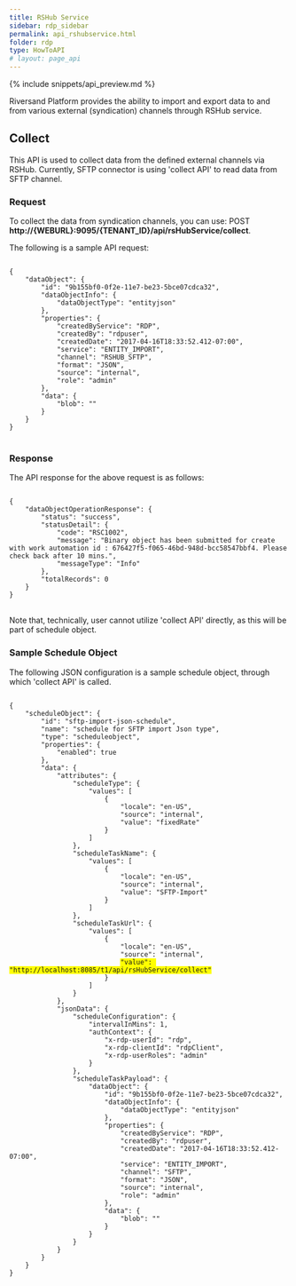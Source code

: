 ```yaml
---
title: RSHub Service
sidebar: rdp_sidebar
permalink: api_rshubservice.html
folder: rdp
type: HowToAPI
# layout: page_api
---
```


{% include snippets/api_preview.md %}

Riversand Platform provides the ability to import and export data to and from various external (syndication) channels through RSHub service. 

## Collect

This API is used to collect data from the defined external channels via RSHub. Currently, SFTP connector is using 'collect API' to read data from SFTP channel.

### Request

To collect the data from syndication channels, you can use:
POST **http://{WEBURL}:9095/{TENANT_ID}/api/rsHubService/collect**.

The following is a sample API request:

<pre>
<code>
{
    "dataObject": {
        "id": "9b155bf0-0f2e-11e7-be23-5bce07cdca32",
        "dataObjectInfo": {
            "dataObjectType": "entityjson"
        },
        "properties": {
            "createdByService": "RDP",
            "createdBy": "rdpuser",
            "createdDate": "2017-04-16T18:33:52.412-07:00",
            "service": "ENTITY_IMPORT",
            "channel": "RSHUB_SFTP",
            "format": "JSON",
            "source": "internal",
            "role": "admin"
        },
        "data": {
            "blob": ""
        }
    }
}
</code>
</pre>

### Response

The API response for the above request is as follows:

<pre>
<code>
{
    "dataObjectOperationResponse": {
        "status": "success",
        "statusDetail": {
            "code": "RSC1002",
            "message": "Binary object has been submitted for create with work automation id : 676427f5-f065-46bd-948d-bcc58547bbf4. Please check back after 10 mins.",
            "messageType": "Info"
        },
        "totalRecords": 0
    }
}
</code>
</pre>

Note that, technically, user cannot utilize 'collect API' directly, as this will be part of schedule object.

### Sample Schedule Object

The following JSON configuration is a sample schedule object, through which 'collect API' is called.

<pre>
<code>
{
    "scheduleObject": {
        "id": "sftp-import-json-schedule",
        "name": "schedule for SFTP import Json type",
        "type": "scheduleobject",
        "properties": {
            "enabled": true
        },
        "data": {
            "attributes": {
                "scheduleType": {
                    "values": [
                        {
                            "locale": "en-US",
                            "source": "internal",
                            "value": "fixedRate"
                        }
                    ]
                },
                "scheduleTaskName": {
                    "values": [
                        {
                            "locale": "en-US",
                            "source": "internal",
                            "value": "SFTP-Import"
                        }
                    ]
                },
                "scheduleTaskUrl": {
                    "values": [
                        {
                            "locale": "en-US",
                            "source": "internal",
                            <span style="background-color: #FFFF00">"value": "http://localhost:8085/t1/api/rsHubService/collect"</span>
                        }
                    ]
                }
            },
            "jsonData": {
                "scheduleConfiguration": {
                    "intervalInMins": 1,
                    "authContext": {
                        "x-rdp-userId": "rdp",
                        "x-rdp-clientId": "rdpClient",
                        "x-rdp-userRoles": "admin"
                    }
                },
                "scheduleTaskPayload": {
                    "dataObject": {
                        "id": "9b155bf0-0f2e-11e7-be23-5bce07cdca32",
                        "dataObjectInfo": {
                            "dataObjectType": "entityjson"
                        },
                        "properties": {
                            "createdByService": "RDP",
                            "createdBy": "rdpuser",
                            "createdDate": "2017-04-16T18:33:52.412-07:00",
                            "service": "ENTITY_IMPORT",
                            "channel": "SFTP",
                            "format": "JSON",
                            "source": "internal",
                            "role": "admin"
                        },
                        "data": {
                            "blob": ""
                        }
                    }
                }
            }
        }
    }
}
</code>
</pre>